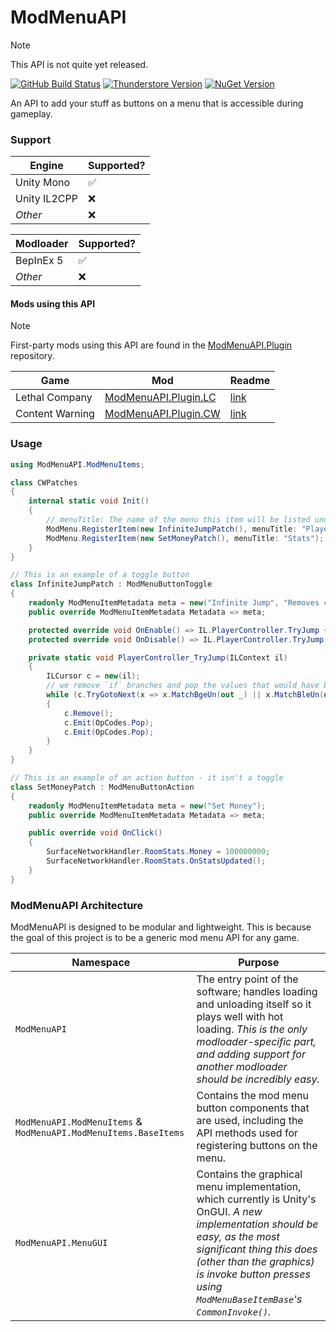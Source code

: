 # ModMenuAPI

> [!NOTE]  
> This API is not quite yet released.

[![GitHub Build Status](https://img.shields.io/github/actions/workflow/status/Hamunii/ModMenuAPI/build.yml?style=for-the-badge&logo=github)](https://github.com/Hamunii/ModMenuAPI/blob/main/.github/workflows/build.yml)
[![Thunderstore Version](https://img.shields.io/thunderstore/v/Hamunii/ModMenuAPI?style=for-the-badge&logo=thunderstore&logoColor=white)](https://thunderstore.io/c/lethal-company/p/Hamunii/ModMenuAPI/)
[![NuGet Version](https://img.shields.io/nuget/v/Hamunii.ModMenuAPI?style=for-the-badge&logo=nuget)](https://www.nuget.org/packages/Hamunii.ModMenuAPI)

An API to add your stuff as buttons on a menu that is accessible during gameplay.

### Support

| Engine       | Supported? |
|--------------|----|
| Unity Mono   | ✅ |
| Unity IL2CPP | ❌ |
| *Other*      | ❌ |

| Modloader    | Supported? |
|--------------|----|
| BepInEx 5    | ✅ |
| *Other*      | ❌ |

#### Mods using this API

> [!NOTE]  
> First-party mods using this API are found in the [ModMenuAPI.Plugin](https://github.com/Hamunii/ModMenuAPI.Plugin) repository.

| Game | Mod | Readme |
|------|-----|--------|
| Lethal Company | [ModMenuAPI.Plugin.LC](https://github.com/Hamunii/ModMenuAPI.Plugin/releases) | [link](https://github.com/Hamunii/ModMenuAPI.Plugin/tree/main/ModMenuAPI.Plugin/LethalCompany/Thunderstore/LC_README.md) |
| Content Warning | [ModMenuAPI.Plugin.CW](https://github.com/Hamunii/ModMenuAPI.Plugin/releases) | [link](https://github.com/Hamunii/ModMenuAPI.Plugin/tree/main/ModMenuAPI.Plugin/ContentWarning/Thunderstore/CW_README.md) |

### Usage

```cs
using ModMenuAPI.ModMenuItems;

class CWPatches
{
    internal static void Init()
    {
        // menuTitle: The name of the menu this item will be listed under.
        ModMenu.RegisterItem(new InfiniteJumpPatch(), menuTitle: "Player");
        ModMenu.RegisterItem(new SetMoneyPatch(), menuTitle: "Stats");
    }
}

// This is an example of a toggle button
class InfiniteJumpPatch : ModMenuButtonToggle
{
    readonly ModMenuItemMetadata meta = new("Infinite Jump", "Removes check for touching ground when jumping.");
    public override ModMenuItemMetadata Metadata => meta;

    protected override void OnEnable() => IL.PlayerController.TryJump += PlayerController_TryJump;
    protected override void OnDisable() => IL.PlayerController.TryJump -= PlayerController_TryJump;

    private static void PlayerController_TryJump(ILContext il)
    {
        ILCursor c = new(il);
        // we remove `if` branches and pop the values that would have been popped
        while (c.TryGotoNext(x => x.MatchBgeUn(out _) || x.MatchBleUn(out _)))
        {
            c.Remove();
            c.Emit(OpCodes.Pop);
            c.Emit(OpCodes.Pop);
        }
    }
}

// This is an example of an action button - it isn't a toggle
class SetMoneyPatch : ModMenuButtonAction
{
    readonly ModMenuItemMetadata meta = new("Set Money");
    public override ModMenuItemMetadata Metadata => meta;

    public override void OnClick()
    {
        SurfaceNetworkHandler.RoomStats.Money = 100000000;
        SurfaceNetworkHandler.RoomStats.OnStatsUpdated();
    }
}
```

### ModMenuAPI Architecture

ModMenuAPI is designed to be modular and lightweight. This is because the goal of this project is to be a generic mod menu API for any game.

| Namespace | Purpose |
|-|-|
| `ModMenuAPI` | The entry point of the software; handles loading and unloading itself so it plays well with hot loading. *This is the only modloader-specific part, and adding support for another modloader should be incredibly easy.* |
| `ModMenuAPI.ModMenuItems` & `ModMenuAPI.ModMenuItems.BaseItems` | Contains the mod menu button components that are used, including the API methods used for registering buttons on the menu. |
| `ModMenuAPI.MenuGUI` | Contains the graphical menu implementation, which currently is Unity's OnGUI. *A new implementation should be easy, as the most significant thing this does (other than the graphics) is invoke button presses using `ModMenuBaseItemBase`'s `CommonInvoke()`.* |
